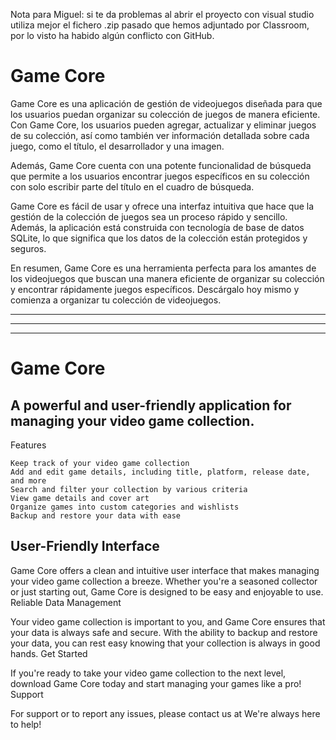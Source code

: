 Nota para Miguel: si te da problemas al abrir el proyecto con visual studio utiliza mejor el fichero .zip pasado que hemos adjuntado por Classroom, por lo visto ha habido algún conflicto con GitHub.

# Game Core

Game Core es una aplicación de gestión de videojuegos diseñada para que los usuarios puedan organizar su colección de juegos de manera eficiente. Con Game Core, 
los usuarios pueden agregar, actualizar y eliminar juegos de su colección, así como también ver información detallada sobre cada juego, como el título, 
el desarrollador y una imagen.

Además, Game Core cuenta con una potente funcionalidad de búsqueda que permite a los usuarios encontrar juegos específicos en su colección con solo escribir parte del 
título en el cuadro de búsqueda.

Game Core es fácil de usar y ofrece una interfaz intuitiva que hace que la gestión de la colección de juegos sea un proceso rápido y sencillo. Además, la aplicación está 
construida con tecnología de base de datos SQLite, lo que significa que los datos de la colección están protegidos y seguros.

En resumen, Game Core es una herramienta perfecta para los amantes de los videojuegos que buscan una manera eficiente de organizar su colección y encontrar rápidamente 
juegos específicos. Descárgalo hoy mismo y comienza a organizar tu colección de videojuegos.

-----------------------------------------------------------------------------------------------------------------------------------------------------------------------
-----------------------------------------------------------------------------------------------------------------------------------------------------------------------
-----------------------------------------------------------------------------------------------------------------------------------------------------------------------

# Game Core

## A powerful and user-friendly application for managing your video game collection.
Features

    Keep track of your video game collection
    Add and edit game details, including title, platform, release date, and more
    Search and filter your collection by various criteria
    View game details and cover art
    Organize games into custom categories and wishlists
    Backup and restore your data with ease

## User-Friendly Interface

Game Core offers a clean and intuitive user interface that makes managing your video game collection a breeze. Whether you're a seasoned collector or just starting out, Game Core is designed to be easy and enjoyable to use.
Reliable Data Management

Your video game collection is important to you, and Game Core ensures that your data is always safe and secure. With the ability to backup and restore your data, you can rest easy knowing that your collection is always in good hands.
Get Started

If you're ready to take your video game collection to the next level, download Game Core today and start managing your games like a pro!
Support

For support or to report any issues, please contact us at  We're always here to help!
